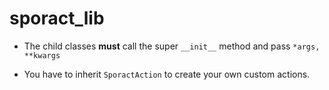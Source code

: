 # sporact_lib

- The child classes **must** call the super ```__init__``` method
and pass ```*args, **kwargs```

- You have to inherit ```SporactAction``` to create your own custom actions.
